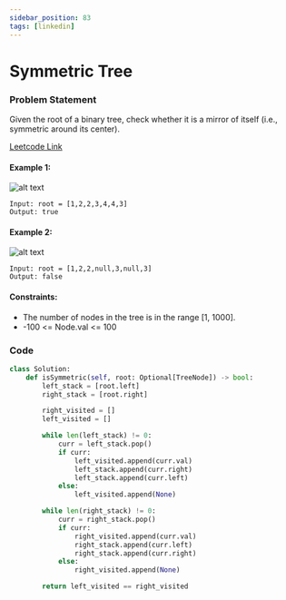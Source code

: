 ```yaml
---
sidebar_position: 83
tags: [linkedin]
---
```


# Symmetric Tree

### Problem Statement

Given the root of a binary tree, check whether it is a mirror of itself (i.e., symmetric around its center).

[Leetcode Link](https://leetcode.com/problems/symmetric-tree/)

#### Example 1:

![alt text](https://assets.leetcode.com/uploads/2021/02/19/symtree1.jpg)

```
Input: root = [1,2,2,3,4,4,3]
Output: true
```

#### Example 2:

![alt text](https://assets.leetcode.com/uploads/2021/02/19/symtree2.jpg)

```
Input: root = [1,2,2,null,3,null,3]
Output: false
```

#### Constraints:

- The number of nodes in the tree is in the range [1, 1000].
- -100 <= Node.val <= 100

### Code

```python title="Python"
class Solution:
    def isSymmetric(self, root: Optional[TreeNode]) -> bool:
        left_stack = [root.left]
        right_stack = [root.right]

        right_visited = []
        left_visited = []

        while len(left_stack) != 0:
            curr = left_stack.pop()
            if curr:
                left_visited.append(curr.val)
                left_stack.append(curr.right)
                left_stack.append(curr.left)
            else:
                left_visited.append(None)

        while len(right_stack) != 0:
            curr = right_stack.pop()
            if curr:
                right_visited.append(curr.val)
                right_stack.append(curr.left)
                right_stack.append(curr.right)
            else:
                right_visited.append(None)

        return left_visited == right_visited
```
